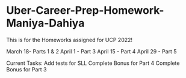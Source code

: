 # Uber-Career-Prep-Homework-Maniya-Dahiya

This is for the Homeworks assigned for UCP 2022!

March 18- Parts 1 & 2
April 1 - Part 3
April 15 - Part 4
April 29 - Part 5

Current Tasks:
Add tests for SLL
Complete Bonus for Part 4
Complete Bonus for Part 3
